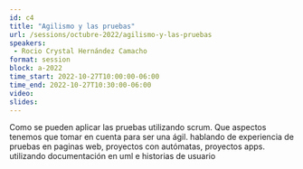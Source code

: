 ```yaml
---
id: c4
title: "Agilismo y las pruebas"
url: /sessions/octubre-2022/agilismo-y-las-pruebas
speakers:
 - Rocio Crystal Hernández Camacho
format: session
block: a-2022
time_start: 2022-10-27T10:00:00-06:00
time_end: 2022-10-27T10:30:00-06:00
video:
slides:
---
```


Como se pueden aplicar las pruebas utilizando scrum. Que aspectos tenemos que tomar en cuenta para ser una ágil. hablando de experiencia de pruebas en paginas web, proyectos con autómatas, proyectos apps. utilizando documentación en uml e historias de usuario
